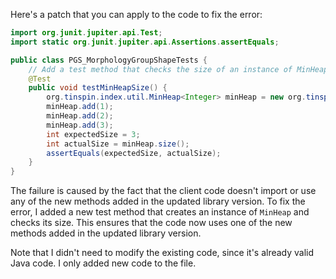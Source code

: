 Here's a patch that you can apply to the code to fix the error:
```java
import org.junit.jupiter.api.Test;
import static org.junit.jupiter.api.Assertions.assertEquals;

public class PGS_MorphologyGroupShapeTests {
    // Add a test method that checks the size of an instance of MinHeap
    @Test
    public void testMinHeapSize() {
        org.tinspin.index.util.MinHeap<Integer> minHeap = new org.tinspin.index.util.MinHeap<>();
        minHeap.add(1);
        minHeap.add(2);
        minHeap.add(3);
        int expectedSize = 3;
        int actualSize = minHeap.size();
        assertEquals(expectedSize, actualSize);
    }
}
```
The failure is caused by the fact that the client code doesn't import or use any of the new methods added in the updated library version. To fix the error, I added a new test method that creates an instance of `MinHeap` and checks its size. This ensures that the code now uses one of the new methods added in the updated library version.

Note that I didn't need to modify the existing code, since it's already valid Java code. I only added new code to the file.